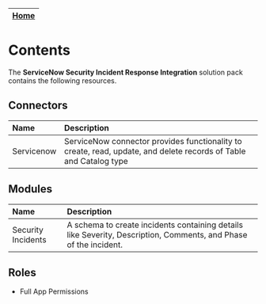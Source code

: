 | [Home](https://github.com/fortinet-fortisoar/solution-pack-servicenow-security-incident-response-integration/blob/release/1.0.0/README.md) |
|--------------------------------------------|

# Contents

The **ServiceNow Security Incident Response Integration** solution pack contains the following resources.

## Connectors

| Name       | Description                                                                                                       |
|:-----------|:------------------------------------------------------------------------------------------------------------------|
| Servicenow | ServiceNow connector provides functionality to create, read, update, and delete records of Table and Catalog type |

## Modules

| Name               | Description                                                                                                      |
|:-------------------|:-----------------------------------------------------------------------------------------------------------------|
| Security Incidents | A schema to create incidents containing details like Severity, Description, Comments, and Phase of the incident. |

## Roles

- Full App Permissions

